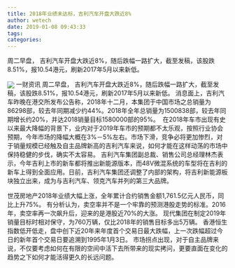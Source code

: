 ```yaml
---
title: 2018年业绩未达标，吉利汽车开盘大跌近8%
author: wetech
date: 2019-01-08 09:43:33
tags: 
categories: 
---
```

周二早盘， 吉利汽车开盘大跌近8%，随后跌幅一路扩大，截至发稿，该股跌8.51%，报10.54港元，刷新2017年5月以来新低。
<!-- more -->
<img align="center" border="0" src="https://imgcdn.yicai.com/uppics/images/2019/01/6c3f14ffd8593f6518ef389d83355e88.jpg" />
一财资讯
周二早盘， 吉利汽车开盘大跌近8%，随后跌幅一路扩大，截至发稿，该股跌8.51%，报10.54港元，刷新2017年5月以来新低。
消息面上，吉利汽车昨晚在港交所发布公告称，2018年十二月，本集团于中国市场之总销量为86298部，较去年同期减少约44%。2018年全年总销量为1500838部，较去年同期增长约20%，并达2018销量目标1580000部的95%。 
在2018年车市出现有史以来最大降幅的背景下，业内对于2019年车市的预期都不太乐观，按照行业协会预期，今年市场的降幅大概在3%－5%左右。市场下滑，竞争必将更加惨烈，对于销量规模已经触及自主品牌新高的吉利汽车来说，如何才能在这样动荡的市场中保持稳健的步伐，确实不太容易。
吉利汽车集团副总裁、销售公司总经理林杰表示，今年吉利上市的新车都将推出新能源版本，而48V微混系统的车型将在吉利的新车上得到全面应用。日前，吉利汽车集团还调整了内部的架构，将吉利新能源板块独立出来，成为与吉利汽车、领克汽车并列的第三大品牌。
 
 
世茂房地产2018年业绩大幅上涨，全年累计合约销售金额1,761.5亿元人民币，同比上升75%。
有分析认为，卖空率并不是一个牢靠的预测港股走势的标准。2016年，卖空率再一次飙升后，迎来的是港股近70%的大涨。
现代集团在制定2019年销量目标时相对保守，为760万辆，仅比2018年的销售目标多出5万辆。
香港恒生指数低开低走，盘中创下近20年来年度首个交易日最大跌幅，上一次跌幅超过今日的新年首个交易日要追溯到1995年1月3日。
市场拐点出现，对于自主品牌来说，不仅要考虑如何在有限的空间中活下去所带来的现实拷问，更要直面在变化的趋势之下如何才能活得更久的长远问题。
